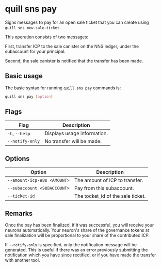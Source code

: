 # quill sns pay

Signs messages to pay for an open sale ticket that you can create using `quill sns new-sale-ticket`.

This operation consists of two messages:

First, transfer ICP to the sale canister on the NNS ledger, under the subaccount for your principal.

Second, the sale canister is notified that the transfer has been made.

## Basic usage

The basic syntax for running `quill sns pay` commands is:

```bash
quill sns pay [option]
```

## Flags

| Flag            | Description                 |
|-----------------|-----------------------------|
| `-h`, `--help`  | Displays usage information. |
| `--notify-only` | No transfer will be made.   |

## Options

| Option                                          | Description                           |
|-------------------------------------------------|---------------------------------------|
| `--amount-icp-e8s <AMOUNT>`                     | The amount of ICP to transfer.        |
| `--subaccount <SUBACCOUNT>`                     | Pay from this subaccount.             |
| `--ticket-id`                                   | The tocket_id of the sale ticket.     |

## Remarks

Once the pay has been finalized, if it was successful, you will receive your neurons automatically. Your neuron's share of the governance tokens at sale finalization will be proportional to your share of the contributed ICP.

If `--notify-only` is specified, only the notification message will be generated. This is useful if there was an error previously submitting the notification which you have since rectified, or if you have made the transfer with another tool.
